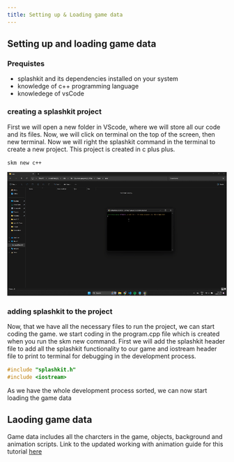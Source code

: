 ```yaml
---
title: Setting up & Loading game data
---
```


## Setting up and loading game data

### Prequistes 

+ splashkit and its dependencies installed on your system
+ knowledge of c++ programming language
+ knowledege of vsCode

### creating a splashkit project

First we will open a new folder in VScode, where we will store all our code and its files. Now, we will click on terminal on the top of the screen, then new terminal.
Now we will right the splashkit command in the terminal to create a new project. This project is created in c plus plus. 

```bash
skm new c++
```
![creating a new project](https://github.com/kay-kaushik/SplashKit-Tutorial/blob/main/Tutorials/splashkit-mario-game-tutorial/new%20project%20gif.gif)

### adding splashkit to the project 

Now, that we have all the necessary files to run the project, we can start coding the game. we start coding in the program.cpp file which is created when you run the skm new command. 
First we will add the splashkit header file to add all the splashkit functionality to our game and iostream header file to print to terminal for debugging in the development process.  

```cpp
#include "splashkit.h"
#include <iostream>
```
As we have the whole development process sorted, we can now start loading the game data 

## Laoding game data

Game data includes all the charcters in the game, objects, background and animation scripts. Link to the updated working with animation guide for this tutorial [here](link)